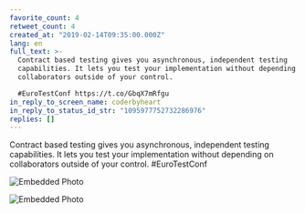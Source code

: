 ```yaml
---
favorite_count: 4
retweet_count: 4
created_at: "2019-02-14T09:35:00.000Z"
lang: en
full_text: >-
  Contract based testing gives you asynchronous, independent testing
  capabilities. It lets you test your implementation without depending on
  collaborators outside of your control.

  #EuroTestConf https://t.co/GbqX7mRfgu
in_reply_to_screen_name: coderbyheart
in_reply_to_status_id_str: "1095977752732286976"
replies: []
---
```


Contract based testing gives you asynchronous, independent testing capabilities.
It lets you test your implementation without depending on collaborators outside
of your control. #EuroTestConf

<div class="gallery gallery-2">

![Embedded Photo](https://twitter-media-coderbyheart.s3.eu-north-1.amazonaws.com/1095979711010877441-DzWzt26XQAIPw1h.jpg)

![Embedded Photo](https://twitter-media-coderbyheart.s3.eu-north-1.amazonaws.com/1095979711010877441-DzWzuywWoAYMO9R.jpg)

</div>
